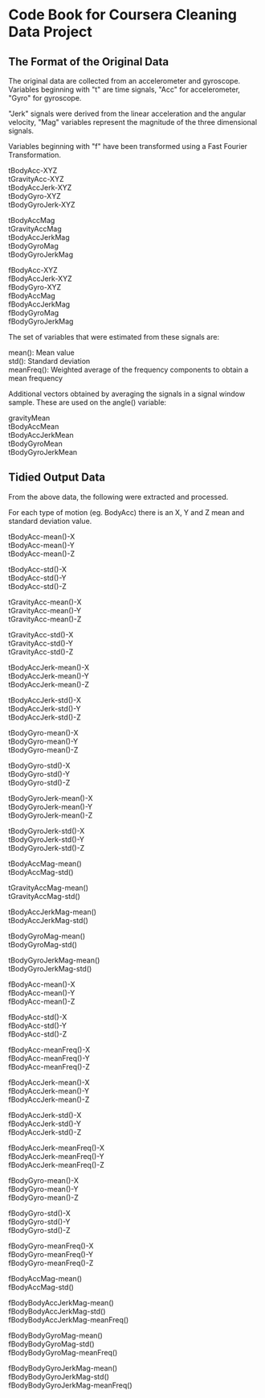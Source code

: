 # Code Book for Coursera Cleaning Data Project


## The Format of the Original Data

The original data are collected from an accelerometer and gyroscope.  Variables beginning with "t" are time signals, "Acc" for accelerometer, "Gyro" for gyroscope.

"Jerk" signals were derived from the linear acceleration and the angular velocity, "Mag" variables represent the magnitude of the three dimensional signals.

Variables beginning with "f" have been transformed using a Fast Fourier Transformation.

tBodyAcc-XYZ  
tGravityAcc-XYZ  
tBodyAccJerk-XYZ  
tBodyGyro-XYZ  
tBodyGyroJerk-XYZ  

tBodyAccMag  
tGravityAccMag  
tBodyAccJerkMag  
tBodyGyroMag  
tBodyGyroJerkMag  

fBodyAcc-XYZ  
fBodyAccJerk-XYZ  
fBodyGyro-XYZ  
fBodyAccMag  
fBodyAccJerkMag  
fBodyGyroMag  
fBodyGyroJerkMag  

The set of variables that were estimated from these signals are: 

mean(): Mean value  
std(): Standard deviation  
meanFreq(): Weighted average of the frequency components to obtain a mean frequency  

Additional vectors obtained by averaging the signals in a signal window sample. These are used on the angle() variable:

gravityMean  
tBodyAccMean  
tBodyAccJerkMean  
tBodyGyroMean  
tBodyGyroJerkMean  

## Tidied Output Data

From the above data, the following were extracted and processed.

For each type of motion (eg. BodyAcc) there is an X, Y and Z mean and standard deviation value.

tBodyAcc-mean()-X  
tBodyAcc-mean()-Y  
tBodyAcc-mean()-Z  

tBodyAcc-std()-X  
tBodyAcc-std()-Y  
tBodyAcc-std()-Z  

tGravityAcc-mean()-X  
tGravityAcc-mean()-Y  
tGravityAcc-mean()-Z  

tGravityAcc-std()-X  
tGravityAcc-std()-Y  
tGravityAcc-std()-Z  

tBodyAccJerk-mean()-X  
tBodyAccJerk-mean()-Y  
tBodyAccJerk-mean()-Z  

tBodyAccJerk-std()-X  
tBodyAccJerk-std()-Y  
tBodyAccJerk-std()-Z  

tBodyGyro-mean()-X  
tBodyGyro-mean()-Y  
tBodyGyro-mean()-Z  

tBodyGyro-std()-X  
tBodyGyro-std()-Y  
tBodyGyro-std()-Z  

tBodyGyroJerk-mean()-X  
tBodyGyroJerk-mean()-Y  
tBodyGyroJerk-mean()-Z  

tBodyGyroJerk-std()-X  
tBodyGyroJerk-std()-Y  
tBodyGyroJerk-std()-Z  

tBodyAccMag-mean()  
tBodyAccMag-std()  
  
tGravityAccMag-mean()  
tGravityAccMag-std()  

tBodyAccJerkMag-mean()  
tBodyAccJerkMag-std()  

tBodyGyroMag-mean()  
tBodyGyroMag-std()  

tBodyGyroJerkMag-mean()  
tBodyGyroJerkMag-std()  

fBodyAcc-mean()-X  
fBodyAcc-mean()-Y  
fBodyAcc-mean()-Z  

fBodyAcc-std()-X  
fBodyAcc-std()-Y  
fBodyAcc-std()-Z  

fBodyAcc-meanFreq()-X  
fBodyAcc-meanFreq()-Y  
fBodyAcc-meanFreq()-Z  

fBodyAccJerk-mean()-X  
fBodyAccJerk-mean()-Y  
fBodyAccJerk-mean()-Z  

fBodyAccJerk-std()-X  
fBodyAccJerk-std()-Y  
fBodyAccJerk-std()-Z  

fBodyAccJerk-meanFreq()-X  
fBodyAccJerk-meanFreq()-Y  
fBodyAccJerk-meanFreq()-Z  

fBodyGyro-mean()-X  
fBodyGyro-mean()-Y  
fBodyGyro-mean()-Z  

fBodyGyro-std()-X  
fBodyGyro-std()-Y  
fBodyGyro-std()-Z  

fBodyGyro-meanFreq()-X  
fBodyGyro-meanFreq()-Y  
fBodyGyro-meanFreq()-Z  

fBodyAccMag-mean()  
fBodyAccMag-std()  

fBodyBodyAccJerkMag-mean()  
fBodyBodyAccJerkMag-std()  
fBodyBodyAccJerkMag-meanFreq()  

fBodyBodyGyroMag-mean()  
fBodyBodyGyroMag-std()  
fBodyBodyGyroMag-meanFreq()  

fBodyBodyGyroJerkMag-mean()  
fBodyBodyGyroJerkMag-std()  
fBodyBodyGyroJerkMag-meanFreq()  

